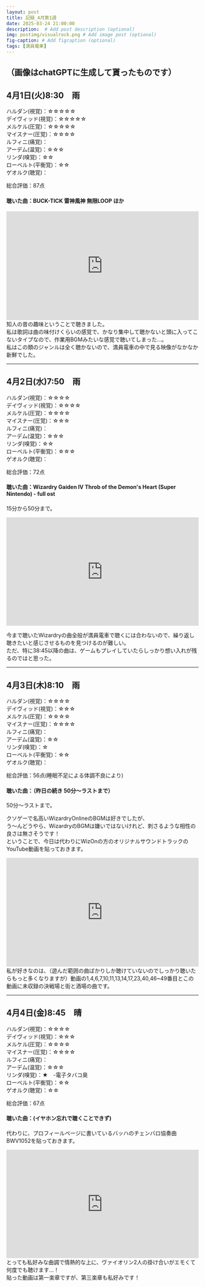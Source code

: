 ```yaml
---
layout: post
title: 記録_4月第1週
date: 2025-03-24 21:00:00
description:  # Add post description (optional)
img: postimg/visualrock.png # Add image post (optional)
fig-caption: # Add figcaption (optional)
tags: [満員電車]
---
```

（画像はchatGPTに生成して貰ったものです）
---
## 4月1日(火)8:30　雨

ハルダン(視覚)：☆☆☆☆☆ <br>
デイヴィッド(視覚)：☆☆☆☆☆ <br>
メルケル(圧覚)：☆☆☆☆☆ <br>
マイスナー(圧覚)：☆☆☆☆ <br>
ルフィニ(痛覚)： <br>
アーデム(温覚)：☆☆☆ <br>
リンダ(嗅覚)：☆☆ <br>
ローベルト(平衡覚)：☆☆ <br>
ゲオルク(聴覚)： <br>

総合評価：87点

#### 聴いた曲：BUCK-TICK 雷神風神 無限LOOP ほか
<div style="position: relative; padding-bottom: 56.25%; height: 0; overflow: hidden;">
  <iframe src="https://www.youtube.com/embed/o7AIdYEqt3M"
          style="position: absolute; top: 0; left: 0; width: 100%; height: 100%;"
          frameborder="0" allowfullscreen>
  </iframe>
</div>
知人の昔の趣味ということで聴きました。<br>
私は歌詞は曲の味付けくらいの感覚で、かなり集中して聴かないと頭に入ってこないタイプなので、作業用BGMみたいな感覚で聴いてしまった…。<br>
私はこの類のジャンルは全く聴かないので、満員電車の中で見る映像がなかなか新鮮でした。

---
## 4月2日(水)7:50　雨

ハルダン(視覚)：☆☆☆☆ <br>
デイヴィッド(視覚)：☆☆☆☆ <br>
メルケル(圧覚)：☆☆☆☆ <br>
マイスナー(圧覚)：☆☆☆ <br>
ルフィニ(痛覚)： <br>
アーデム(温覚)：☆☆☆ <br>
リンダ(嗅覚)：☆☆ <br>
ローベルト(平衡覚)：☆☆☆ <br>
ゲオルク(聴覚)： <br>

総合評価：72点

#### 聴いた曲：Wizardry Gaiden IV Throb of the Demon's Heart (Super Nintendo) - full ost
15分から50分まで。
<div style="position: relative; padding-bottom: 56.25%; height: 0; overflow: hidden;">
  <iframe src="https://www.youtube.com/embed/1LpZCX8teBc" style="position: absolute; top: 0; left: 0; width: 100%; height: 100%;"
          frameborder="0" allowfullscreen>
  </iframe>
</div>

今まで聴いたWizardryの曲全般が満員電車で聴くには合わないので、繰り返し聴きたいと感じさせるものを見つけるのが難しい。<br>
ただ、特に38:45以降の曲は、ゲームもプレイしていたらしっかり想い入れが残るのではと思った。

---
## 4月3日(木)8:10　雨

ハルダン(視覚)：☆☆☆☆ <br>
デイヴィッド(視覚)：☆☆☆ <br>
メルケル(圧覚)：☆☆☆☆ <br>
マイスナー(圧覚)：☆☆☆☆ <br>
ルフィニ(痛覚)： <br>
アーデム(温覚)：☆☆ <br>
リンダ(嗅覚)：☆ <br>
ローベルト(平衡覚)：☆☆ <br>
ゲオルク(聴覚)： <br>

総合評価：56点(睡眠不足による体調不良により)

#### 聴いた曲：（昨日の続き 50分～ラストまで）
50分～ラストまで。

クソゲーで名高いWizardryOnlineのBGMは好きでしたが、<br>
う～んどうやら、WizardryのBGMは嫌いではないけれど、刺さるような相性の良さは無さそうです！<br>
ということで、今日は代わりにWizOnの方のオリジナルサウンドトラックのYouTube動画を貼っておきます。<br>
<div style="position: relative; padding-bottom: 56.25%; height: 0; overflow: hidden;">
  <iframe src="https://www.youtube.com/embed/CvURXkkDp7w" style="position: absolute; top: 0; left: 0; width: 100%; height: 100%;"
          frameborder="0" allowfullscreen>
  </iframe>
</div>
私が好きなのは、（遊んだ範囲の曲ばかりしか聴けていないのでしっかり聴いたらもっと多くなりますが）動画の1,4,6,7,10,11,13,14,17,23,40,46~49番目とこの動画に未収録の決戦場と街と酒場の曲です。

---
## 4月4日(金)8:45　晴

ハルダン(視覚)：☆☆☆☆ <br>
デイヴィッド(視覚)：☆☆☆ <br>
メルケル(圧覚)：☆☆☆☆ <br>
マイスナー(圧覚)：☆☆☆☆ <br>
ルフィニ(痛覚)： <br>
アーデム(温覚)：☆☆☆ <br>
リンダ(嗅覚)：★　-電子タバコ臭 <br>
ローベルト(平衡覚)：☆☆ <br>
ゲオルク(聴覚)：☆☆ <br>

総合評価：67点

#### 聴いた曲：(イヤホン忘れで聴くことできず)
代わりに、プロフィールページに書いているバッハのチェンバロ協奏曲BWV1052を貼っておきます。
<div style="position: relative; padding-bottom: 56.25%; height: 0; overflow: hidden;">
  <iframe src="https://www.youtube.com/embed/XcsfDxojdV8" style="position: absolute; top: 0; left: 0; width: 100%; height: 100%;"
          frameborder="0" allowfullscreen>
  </iframe>
</div>
とっても私好みな曲調で情熱的な上に、ヴァイオリン2人の掛け合いがエモくて何度でも聴けます…！<br>
貼った動画は第一楽章ですが、第三楽章も私好みです！
